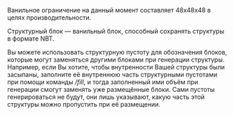 Ванильное ограничение на данный момент составляет 48x48x48 в целях производительности.

Структурный блок — ванильный блок, способный сохранять структуры в формате NBT.

Вы можете использовать структурную пустоту для обозначения блоков, которые могут заменяться другими блоками при генерации структуры. Например, если Вы хотите, чтобы внутренности Вашей структуры были засыпаны, заполните её внутреннюю часть структурными пустотами при помощи команды _/fill_, и тогда заполненный ими объём при генерации смогут заменять уже размещённые блоки. Сами пустоты генерироваться не будут, они лишь указывают, какую часть этой структуры можно пропустить при её размещении.